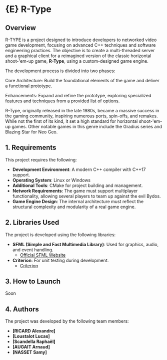 # {E} R-Type

## Overview
R-TYPE is a project designed to introduce developers to networked video game development, focusing on advanced C++ techniques and software engineering practices. The objective is to create a multi-threaded server and a graphical client for a reimagined version of the classic horizontal shoot-'em-up game, **R-Type**, using a custom-designed game engine.

The development process is divided into two phases:

Core Architecture: Build the foundational elements of the game and deliver a functional prototype.

Enhancements: Expand and refine the prototype, exploring specialized features and techniques from a provided list of options.

R-Type, originally released in the late 1980s, became a massive success in the gaming community, inspiring numerous ports, spin-offs, and remakes. While not the first of its kind, it set a high standard for horizontal shoot-'em-up games. Other notable games in this genre include the Gradius series and Blazing Star for Neo Geo.

## 1. Requirements
This project requires the following:
- **Development Environment**: A modern C++ compiler with C++17 support.
- **Operating System**: Linux or Windows
- **Additional Tools**: CMake for project building and management.
- **Network Requirements**: The game must support multiplayer functionality, allowing several players to team up against the evil Bydos.
- **Game Engine Design**: The internal architecture must reflect the structural complexity and modularity of a real game engine.

## 2. Libraries Used
The project is developed using the following libraries:
- **SFML (Simple and Fast Multimedia Library)**: Used for graphics, audio, and event handling.
  - [Official SFML Website](https://www.sfml-dev.org/)
- **Criterion**: For unit testing during development.
  - [Criterion](https://github.com/Snaipe/Criterion)

## 3. How to Launch
Soon

## 4. Authors
The project was developed by the following team members:
- **[RICARD Alexandre]**
- **[Loustalot Lucas]**
- **[Scandella Raphaël]**
- **[AUGAIT Arnaud]**
- **[NASSET Samy]**
